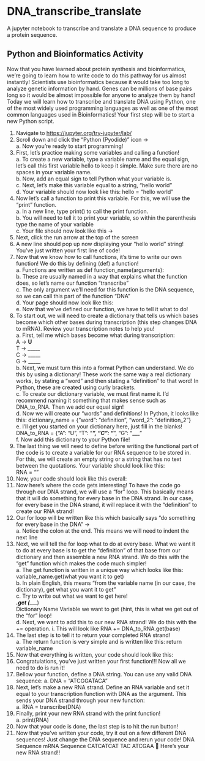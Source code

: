 # DNA_transcribe_translate
A jupyter notebook to transcribe and translate a DNA sequence to produce a protein sequence.


## Python and Bioinformatics Activity
Now that you have learned about protein synthesis and bioinformatics, we’re going to learn how 
to write code to do this pathway for us almost instantly! Scientists use bioinformatics because it 
would take too long to analyze genetic information by hand. Genes can be millions of base pairs 
long so it would be almost impossible for anyone to analyze them by hand! Today we will learn 
how to transcribe and translate DNA using Python, one of the most widely used programming 
languages as well as one of the most common languages used in Bioinformatics! Your first step 
will be to start a new Python script.
1. Navigate to https://jupyter.org/try-jupyter/lab/
2. Scroll down and click the “Python (Pyodide)” icon → <br />
a. Now you’re ready to start programming!
3. First, let’s practice making some variables and calling a function! <br />
a. To create a new variable, type a variable name and the equal sign, let’s call this first 
variable hello to keep it simple. Make sure there are no spaces in your variable 
name. <br />
b. Now, add an equal sign to tell Python what your variable is. <br />
c. Next, let’s make this variable equal to a string, “hello world” <br />
d. Your variable should now look like this: hello = “hello world” <br />
4. Now let’s call a function to print this variable. For this, we will use the “print” function. <br />
a. In a new line, type print() to call the print function. <br />
b. You will need to tell it to print your variable, so within the parenthesis type the 
name of your variable <br />
c. Your file should now look like this → <br />
5. Next, click the run arrow at the top of the 
screen 
6. A new line should pop up now displaying your “hello world” string! You’ve just written 
your first line of code!
7. Now that we know how to call functions, it’s time to write our own function! We do this 
by defining (def) a function! <br />
a. Functions are written as def function_name(arguments): <br />
b. These are usually named in a way that explains what the function does, so let’s 
name our function “transcribe” <br />
c. The only argument we’ll need for this function is the DNA sequence, so we can call 
this part of the function “DNA” <br />
d. Your page should now look like this: <br />
e. Now that we’ve defined our function, we have to tell it what to do! <br />
8. To start out, we will need to create a dictionary that tells us which bases become which 
other bases during transcription (this step changes DNA to mRNA). Review your 
transcription notes to help you! <br />
a. First, tell me which bases become what during transcription: <br />
A → __U__ <br />
T → _____ <br />
C → _____ <br />
G → _____ <br />
b. Next, we must turn this into a format Python can understand. We do this by using a 
dictionary! These work the same way a real dictionary works, by stating a “word” 
and then stating a “definition” to that word! In Python, these are created using curly 
brackets. <br />
c. To create our dictionary variable, we must first name it. I’d recommend naming it 
something that makes sense such as DNA_to_RNA. Then we add our equal sign! <br />
d. Now we will create our “words” and definitions! In Python, it looks like this: 
dictionary_name = {“word”: “definition”, “word_2”: “definition_2”} <br />
e. I’ll get you started on your dictionary here, just fill in the blanks! <br />
DNA_to_RNA = {“A”: “U”, “T”: “___”, “C”: “___”, “G”: “___” <br />
f. Now add this dictionary to your Python file! <br />
9. The last thing we will need to define before writing the functional part of the code is to 
create a variable for our RNA sequence to be stored in. For this, we will create an empty 
string or a string that has no text between the quotations. Your variable should look like 
this: <br />
RNA = “” <br />
10. Now, your code should look like this overall:
11. Now here’s where the code gets interesting! To have the code go through our DNA strand, 
we will use a “for” loop. This basically means that it will do something for every base in 
the DNA strand. In our case, for every base in the DNA strand, it will replace it with the 
“definition” to create our RNA strand!
12. Our for loop will be written like this which basically says 
“do something for every base in the DNA” → <br />
a. Notice the colon at the end. This means we will need to indent the next line <br />
13. Next, we will tell the for loop what to do at every base. What we want it to do at every base 
is to get the “definition” of that base from our dictionary and then assemble a new RNA 
strand. We do this with the “get” function which makes the code much simpler! <br />
a. The get function is written in a unique way which looks like this: <br />
variable_name.get(what you want it to get) <br />
b. In plain English, this means “from the variable name (in our case, the dictionary), 
get what you want it to get” <br />
c. Try to write out what we want to get here! <br />
_____________________.get (________________________) <br />
 Dictionary Name Variable we want to get (hint, this is what we get out 
of the “for” loop! <br />
d. Next, we want to add this to our new RNA strand! We do this with the += operation.
i. This will look like RNA += DNA_to_RNA.get(base) <br />
14. The last step is to tell it to return your completed RNA strand! <br />
a. The return function is very simple and is written like this:
return variable_name
15. Now that everything is written, your code should look like this:
16. Congratulations, you’ve just written your first function!!! Now all we need to do is run it!
17. Bellow your function, define a DNA string. You can use any valid DNA sequence:
a. DNA = “ATCGGATACA”
18. Next, let’s make a new RNA strand. Define an RNA variable and set it equal to your 
transcription function with DNA as the argument. This sends your DNA strand through 
your new function: <br />
a. RNA = transcribe(DNA) <br />
19. Finally, print your new RNA strand with the print function! <br />
a. print(RNA) <br />
20. Now that your code is done, the last step is to hit the run button! 
21. Now that you’ve written your code, try it out on a few different DNA sequences! Just 
change the DNA sequence and rerun your code! 
DNA Sequence mRNA Sequence
CATCATCAT
TAC
ATCGAA
 Here’s your new RNA strand!!
